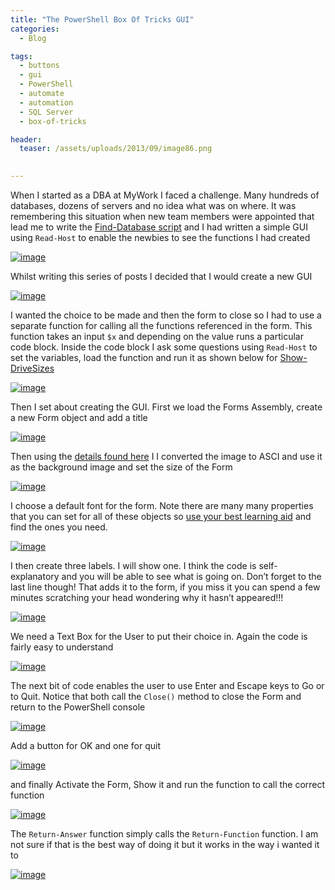 ```yaml
---
title: "The PowerShell Box Of Tricks GUI"
categories:
  - Blog

tags:
  - buttons
  - gui
  - PowerShell
  - automate
  - automation
  - SQL Server
  - box-of-tricks

header:
  teaser: /assets/uploads/2013/09/image86.png
  

---
```

When I started as a DBA at MyWork I faced a challenge. Many hundreds of databases, dozens of servers and no idea what was on where. It was remembering this situation when new team members were appointed that lead me to write the [Find-Database script](https://blog.robsewell.com/using-powershell-to-find-a-database-amongst-hundreds/) and I had written a simple GUI using `Read-Host` to enable the newbies to see the functions I had created

[![image](https://blog.robsewell.com/assets/uploads/2013/09/image85.png)](https://blog.robsewell.com/assets/uploads/2013/09/image85.png)

Whilst writing this series of posts I decided that I would create a new GUI

[![image](https://blog.robsewell.com/assets/uploads/2013/09/image86.png)](https://blog.robsewell.com/assets/uploads/2013/09/image86.png)

I wanted the choice to be made and then the form to close so I had to use a separate function for calling all the functions referenced in the form. This function takes an input `$x` and depending on the value runs a particular code block. Inside the code block I ask some questions using `Read-Host` to set the variables, load the function and run it as shown below for [Show-DriveSizes](https://blog.robsewell.com/checking-drive-sizes-with-powershell/)

[![image](https://blog.robsewell.com/assets/uploads/2013/09/image87.png)](https://blog.robsewell.com/assets/uploads/2013/09/image87.png)

Then I set about creating the GUI. First we load the Forms Assembly, create a new Form object and add a title

[![image](https://blog.robsewell.com/assets/uploads/2013/09/image88.png)](https://blog.robsewell.com/assets/uploads/2013/09/image88.png)

Then using the [details found here](http://www.alkanesolutions.co.uk/2013/04/19/embedding-base64-image-strings-inside-a-powershell-application/) I I converted the image to ASCI and use it as the background image and set the size of the Form

[![image](https://blog.robsewell.com/assets/uploads/2013/09/image89.png)](https://blog.robsewell.com/assets/uploads/2013/09/image89.png)

I choose a default font for the form. Note there are many many properties that you can set for all of these objects so [use your best learning aid](http://google.com) and find the ones you need.

[![image](https://blog.robsewell.com/assets/uploads/2013/09/image90.png)](https://blog.robsewell.com/assets/uploads/2013/09/image90.png)

I then create three labels. I will show one. I think the code is self-explanatory and you will be able to see what is going on. Don’t forget to the last line though! That adds it to the form, if you miss it you can spend a few minutes scratching your head wondering why it hasn’t appeared!!!

[![image](https://blog.robsewell.com/assets/uploads/2013/09/image91.png)](https://blog.robsewell.com/assets/uploads/2013/09/image91.png)

We need a Text Box for the User to put their choice in. Again the code is fairly easy to understand

[![image](https://blog.robsewell.com/assets/uploads/2013/09/image92.png)](https://blog.robsewell.com/assets/uploads/2013/09/image92.png)

The next bit of code enables the user to use Enter and Escape keys to Go or to Quit. Notice that both call the `Close()` method to close the Form and return to the PowerShell console

[![image](https://blog.robsewell.com/assets/uploads/2013/09/image93.png)](https://blog.robsewell.com/assets/uploads/2013/09/image93.png)

Add a button for OK and one for quit

[![image](https://blog.robsewell.com/assets/uploads/2013/09/image94.png)](https://blog.robsewell.com/assets/uploads/2013/09/image94.png)

and finally Activate the Form, Show it and run the function to call the correct function

[![image](https://blog.robsewell.com/assets/uploads/2013/09/image95.png)](https://blog.robsewell.com/assets/uploads/2013/09/image95.png)

The `Return-Answer` function simply calls the `Return-Function` function. I am not sure if that is the best way of doing it but it works in the way i wanted it to

[![image](https://blog.robsewell.com/assets/uploads/2013/09/image96.png)](https://blog.robsewell.com/assets/uploads/2013/09/image96.png)
